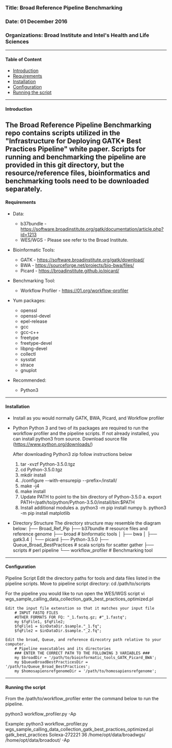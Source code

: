 
### Title: Broad Reference Pipeline Benchmarking                         
### Date: 01 December 2016                                               
### Organizations: Broad Institute and Intel's Health and Life Sciences   
-------------------------------------------------------------------------

#### Table of Content

 * [Introduction](https://github.com/Intel-HLS/Reference-Design/blob/master/README.md#introduction)
 * [Requirements](https://github.com/Intel-HLS/Reference-Design/blob/master/README.md#requirements)
 * [Installation](https://github.com/Intel-HLS/Reference-Design/blob/master/README.md#installation)
 * [Configuration](https://github.com/Intel-HLS/Reference-Design/blob/master/README.md#configuration)
 * [Running the script](https://github.com/Intel-HLS/Reference-Design/blob/master/README.md#running-the-script)
-------------------------------------------------------------------------

#### Introduction 

The Broad Reference Pipeline Benchmarking repo contains scripts utilized 
in the "Infrastructure for Deploying GATK* Best Practices Pipeline" white 
paper. Scripts for running and benchmarking the pipeline are provided in 
this git directory, but the resource/reference files, bioinformatics and 
benchmarking tools need to be downloaded separately. 
-------------------------------------------------------------------------

#### Requirements

* Data:
  - b37bundle - https://software.broadinstitute.org/gatk/documentation/article.php?id=1213
  - WES/WGS - Please see refer to the Broad Institute.
  
* Bioinformatic Tools:
  - GATK - https://software.broadinstitute.org/gatk/download/
  - BWA - https://sourceforge.net/projects/bio-bwa/files/
  - Picard - https://broadinstitute.github.io/picard/
  
* Benchmarking Tool:
  - Workflow Profiler - https://01.org/workflow-profiler

* Yum packages: 
  - openssl 
  - openssl-devel 
  - epel-release 
  - gcc
  - gcc-c++
  - freetype 
  - freetype-devel 
  - libpng-devel
  - collectl
  - sysstat
  - strace 
  - gnuplot
  
* Recommended:
   - Python3
-------------------------------------------------------------------------

#### Installation

* Install as you would normally GATK, BWA, Picard, and Workflow profiler

* Python 
   Python 3 and two of its packages are required to run the workflow profiler 
   and the pipeline scripts. If not already installed, you can install python3 
   from source. Download source file (https://www.python.org/downloads/)
   
   After downloading Python3 zip follow instructions below
	1. tar -xvzf Python-3.5.0.tgz
	2. cd Python-3.5.0.tgz
	3. mkdir install
	4.  ./configure --with-ensurepip --prefix=<full path of current directory>/install/
	5. make -j4
	6. make install
	7. Update PATH to point to the bin directory of Python-3.5.0
		a. export PATH=/path/to/python/Python-3.5.0/install/bin:$PATH 
	8.  Install additional modules
	    a. python3 -m pip install numpy
	    b. python3 -m pip install matplotlib
	    
* Directory Structure
   The directory structure may resemble the diagram below:
   ├── Broad_Ref_Pip
      ├── b37bundle                 # resource files and reference genome
      ├── broad                     # binformatic tools
      │   ├── bwa
      │   ├── gatk3.4
      │   └── picard
      ├── Python-3.5.0
      ├── Queue_Broad_BestPractices # scala scripts for scatter gather
      ├── scripts                   # perl pipeline
      └── workflow_profiler         # Benchmarking tool
-------------------------------------------------------------------------

#### Configuration 

Pipeline Script
   Edit the directory paths for tools and data files listed in the pipeline scripts.
   Move to pipeline script directory:
	cd /path/to/scripts

   For the pipeline you would like to run 
	open the WES/WGS script 
		vi wgs_sample_calling_data_collection_gatk_best_practices_optimized.pl
	
	Edit the input file extenstion so that it matches your input file
		# INPUT FASTQ FILES
		#OTHER FORMATS FOR FQ: "_1.fastq.gz; #"_1.fastq";
		my $fqFile1, $fqFile2;
		$fqFile1 = $inDataDir.$sample."_1.fq";
		$fqFile2 = $inDataDir.$sample."_2.fq";
		
	Edit the broad, Queue, and reference direcotry path relative to your computer.
		# Pipeline executables and its directories
		### ENTER THE CORRECT PATH TO THE FOLLOWING 3 VARIABLES ###
		my $broadDir = '/path/to/bioinformatic_tools_GATK_Picard_BWA';
		my $QueueBroadBestPracticesDir = '/path/to/Queue_Broad_BestPractices';
		my $homosapiensrefgenomeDir = '/path/to/homosapiensrefgenome';
-------------------------------------------------------------------------

#### Running the script 

From the /path/to/workflow_profiler enter the command below to run the pipeline. 

python3 workflow_profiler.py <pipeline script to be run> <workflow dictionary> <name of fastq files> <number of threads> <path to fastq files> <path for output files> -Ap

Example:
python3 workflow_profiler.py wgs_sample_calling_data_collection_gatk_best_practices_optimized.pl gatk_best_practices Solexa-272221 36 /home/opt/data/broadwgs/ /home/opt/data/broadout/ -Ap
